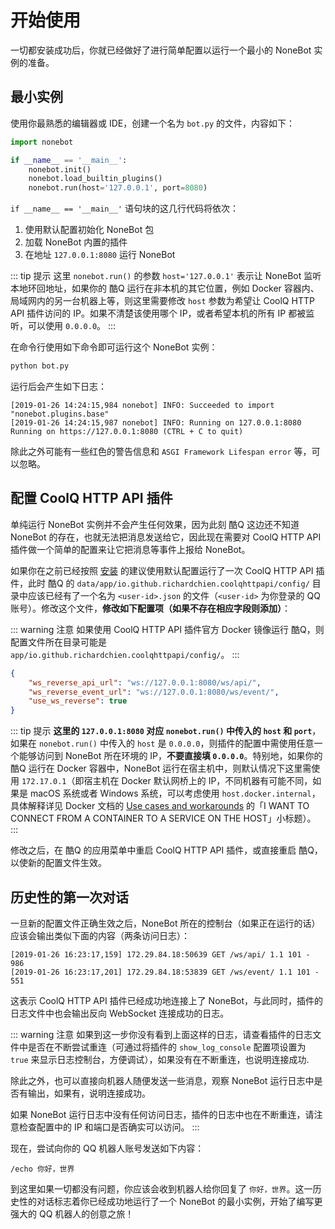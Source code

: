# 开始使用

一切都安装成功后，你就已经做好了进行简单配置以运行一个最小的 NoneBot 实例的准备。

## 最小实例

使用你最熟悉的编辑器或 IDE，创建一个名为 `bot.py` 的文件，内容如下：

```python
import nonebot

if __name__ == '__main__':
    nonebot.init()
    nonebot.load_builtin_plugins()
    nonebot.run(host='127.0.0.1', port=8080)
```

`if __name__ == '__main__'` 语句块的这几行代码将依次：

1. 使用默认配置初始化 NoneBot 包
2. 加载 NoneBot 内置的插件
3. 在地址 `127.0.0.1:8080` 运行 NoneBot

::: tip 提示
这里 `nonebot.run()` 的参数 `host='127.0.0.1'` 表示让 NoneBot 监听本地环回地址，如果你的 酷Q 运行在非本机的其它位置，例如 Docker 容器内、局域网内的另一台机器上等，则这里需要修改 `host` 参数为希望让 CoolQ HTTP API 插件访问的 IP。如果不清楚该使用哪个 IP，或者希望本机的所有 IP 都被监听，可以使用 `0.0.0.0`。
:::

在命令行使用如下命令即可运行这个 NoneBot 实例：

```bash
python bot.py
```

运行后会产生如下日志：

```
[2019-01-26 14:24:15,984 nonebot] INFO: Succeeded to import "nonebot.plugins.base"
[2019-01-26 14:24:15,987 nonebot] INFO: Running on 127.0.0.1:8080
Running on https://127.0.0.1:8080 (CTRL + C to quit)
```

除此之外可能有一些红色的警告信息和 `ASGI Framework Lifespan error` 等，可以忽略。

## 配置 CoolQ HTTP API 插件

单纯运行 NoneBot 实例并不会产生任何效果，因为此刻 酷Q 这边还不知道 NoneBot 的存在，也就无法把消息发送给它，因此现在需要对 CoolQ HTTP API 插件做一个简单的配置来让它把消息等事件上报给 NoneBot。

如果你在之前已经按照 [安装](/guide/installation.md) 的建议使用默认配置运行了一次 CoolQ HTTP API 插件，此时 酷Q 的 `data/app/io.github.richardchien.coolqhttpapi/config/` 目录中应该已经有了一个名为 `<user-id>.json` 的文件（`<user-id>` 为你登录的 QQ 账号）。修改这个文件，**修改如下配置项（如果不存在相应字段则添加）**：

::: warning 注意
如果使用 CoolQ HTTP API 插件官方 Docker 镜像运行 酷Q，则配置文件所在目录可能是 `app/io.github.richardchien.coolqhttpapi/config/`。
:::

```json
{
    "ws_reverse_api_url": "ws://127.0.0.1:8080/ws/api/",
    "ws_reverse_event_url": "ws://127.0.0.1:8080/ws/event/",
    "use_ws_reverse": true
}
```

::: tip 提示
**这里的 `127.0.0.1:8080` 对应 `nonebot.run()` 中传入的 `host` 和 `port`**，如果在 `nonebot.run()` 中传入的 `host` 是 `0.0.0.0`，则插件的配置中需使用任意一个能够访问到 NoneBot 所在环境的 IP，**不要直接填 `0.0.0.0`**。特别地，如果你的 酷Q 运行在 Docker 容器中，NoneBot 运行在宿主机中，则默认情况下这里需使用 `172.17.0.1`（即宿主机在 Docker 默认网桥上的 IP，不同机器有可能不同，如果是 macOS 系统或者 Windows 系统，可以考虑使用 `host.docker.internal`，具体解释详见 Docker 文档的 [Use cases and workarounds](https://docs.docker.com/docker-for-mac/networking/#use-cases-and-workarounds) 的「I WANT TO CONNECT FROM A CONTAINER TO A SERVICE ON THE HOST」小标题）。
:::

修改之后，在 酷Q 的应用菜单中重启 CoolQ HTTP API 插件，或直接重启 酷Q，以使新的配置文件生效。

## 历史性的第一次对话

一旦新的配置文件正确生效之后，NoneBot 所在的控制台（如果正在运行的话）应该会输出类似下面的内容（两条访问日志）：

```
[2019-01-26 16:23:17,159] 172.29.84.18:50639 GET /ws/api/ 1.1 101 - 986
[2019-01-26 16:23:17,201] 172.29.84.18:53839 GET /ws/event/ 1.1 101 - 551
```

这表示 CoolQ HTTP API 插件已经成功地连接上了 NoneBot，与此同时，插件的日志文件中也会输出反向 WebSocket 连接成功的日志。

::: warning 注意
如果到这一步你没有看到上面这样的日志，请查看插件的日志文件中是否在不断尝试重连（可通过将插件的 `show_log_console` 配置项设置为 `true` 来显示日志控制台，方便调试），如果没有在不断重连，也说明连接成功.

除此之外，也可以直接向机器人随便发送一些消息，观察 NoneBot 运行日志中是否有输出，如果有，说明连接成功。

如果 NoneBot 运行日志中没有任何访问日志，插件的日志中也在不断重连，请注意检查配置中的 IP 和端口是否确实可以访问。
:::

现在，尝试向你的 QQ 机器人账号发送如下内容：

```
/echo 你好，世界
```

到这里如果一切都没有问题，你应该会收到机器人给你回复了 `你好，世界`。这一历史性的对话标志着你已经成功地运行了一个 NoneBot 的最小实例，开始了编写更强大的 QQ 机器人的创意之旅！
